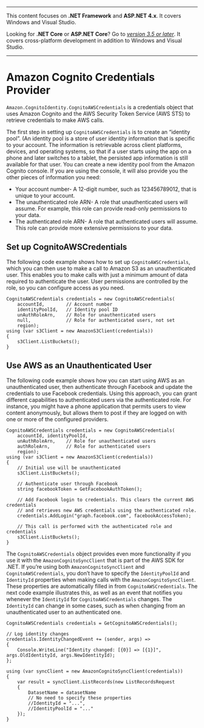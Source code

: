 --------

This content focuses on **\.NET Framework** and **ASP\.NET 4\.x**\. It covers Windows and Visual Studio\.

Looking for **\.NET Core** or **ASP\.NET Core**? Go to *[version 3\.5 or later](https://docs.aws.amazon.com/sdk-for-net/latest/developer-guide/welcome.html)*\. It covers cross\-platform development in addition to Windows and Visual Studio\.

--------

# Amazon Cognito Credentials Provider<a name="cognito-creds-provider"></a>

 `Amazon.CognitoIdentity.CognitoAWSCredentials` is a credentials object that uses Amazon Cognito and the AWS Security Token Service \(AWS STS\) to retrieve credentials to make AWS calls\.

The first step in setting up `CognitoAWSCredentials` is to create an “identity pool”\. \(An identity pool is a store of user identity information that is specific to your account\. The information is retrievable across client platforms, devices, and operating systems, so that if a user starts using the app on a phone and later switches to a tablet, the persisted app information is still available for that user\. You can create a new identity pool from the Amazon Cognito console\. If you are using the console, it will also provide you the other pieces of information you need:
+ Your account number\- A 12\-digit number, such as 123456789012, that is unique to your account\.
+ The unauthenticated role ARN\- A role that unauthenticated users will assume\. For example, this role can provide read\-only permissions to your data\.
+ The authenticated role ARN\- A role that authenticated users will assume\. This role can provide more extensive permissions to your data\.

## Set up CognitoAWSCredentials<a name="set-up-cognitoawscredentials"></a>

The following code example shows how to set up `CognitoAWSCredentials`, which you can then use to make a call to Amazon S3 as an unauthenticated user\. This enables you to make calls with just a minimum amount of data required to authenticate the user\. User permissions are controlled by the role, so you can configure access as you need\.

```
CognitoAWSCredentials credentials = new CognitoAWSCredentials(
    accountId,        // Account number
    identityPoolId,   // Identity pool ID
    unAuthRoleArn,    // Role for unauthenticated users
    null,             // Role for authenticated users, not set
    region);
using (var s3Client = new AmazonS3Client(credentials))
{
    s3Client.ListBuckets();
}
```

## Use AWS as an Unauthenticated User<a name="use-aws-as-an-unauthenticated-user"></a>

The following code example shows how you can start using AWS as an unauthenticated user, then authenticate through Facebook and update the credentials to use Facebook credentials\. Using this approach, you can grant different capabilities to authenticated users via the authenticated role\. For instance, you might have a phone application that permits users to view content anonymously, but allows them to post if they are logged on with one or more of the configured providers\.

```
CognitoAWSCredentials credentials = new CognitoAWSCredentials(
    accountId, identityPoolId,
    unAuthRoleArn,    // Role for unauthenticated users
    authRoleArn,      // Role for authenticated users
    region);
using (var s3Client = new AmazonS3Client(credentials))
{
    // Initial use will be unauthenticated
    s3Client.ListBuckets();

    // Authenticate user through Facebook
    string facebookToken = GetFacebookAuthToken();

    // Add Facebook login to credentials. This clears the current AWS credentials
    // and retrieves new AWS credentials using the authenticated role.
    credentials.AddLogin("graph.facebook.com", facebookAccessToken);

    // This call is performed with the authenticated role and credentials
    s3Client.ListBuckets();
}
```

The `CognitoAWSCredentials` object provides even more functionality if you use it with the `AmazonCognitoSyncClient` that is part of the AWS SDK for \.NET\. If you’re using both `AmazonCognitoSyncClient` and `CognitoAWSCredentials`, you don’t have to specify the `IdentityPoolId` and `IdentityId` properties when making calls with the `AmazonCognitoSyncClient`\. These properties are automatically filled in from `CognitoAWSCredentials`\. The next code example illustrates this, as well as an event that notifies you whenever the `IdentityId` for `CognitoAWSCredentials` changes\. The `IdentityId` can change in some cases, such as when changing from an unauthenticated user to an authenticated one\.

```
CognitoAWSCredentials credentials = GetCognitoAWSCredentials();

// Log identity changes
credentials.IdentityChangedEvent += (sender, args) =>
{
    Console.WriteLine("Identity changed: [{0}] => [{1}]", args.OldIdentityId, args.NewIdentityId);
};

using (var syncClient = new AmazonCognitoSyncClient(credentials))
{
    var result = syncClient.ListRecords(new ListRecordsRequest
    {
        DatasetName = datasetName
        // No need to specify these properties
        //IdentityId = "...",
        //IdentityPoolId = "..."        
    });
}
```